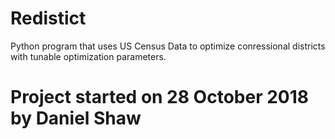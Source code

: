 # Redistict
Python program that uses US Census Data to optimize conressional districts with tunable optimization parameters.

# Project started on 28 October 2018 by Daniel Shaw
